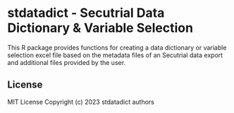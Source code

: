 
# stdatadict - Secutrial Data Dictionary & Variable Selection

This R package provides functions for creating a data dictionary or variable selection excel file based on the metadata files of an Secutrial data export and additional files provided by the user.

<!--
## Installation

You can install the development version of stdatadict like so:

``` r
# FILL THIS IN! HOW CAN PEOPLE INSTALL YOUR DEV PACKAGE?
```

## Example

This is a basic example which shows you how to solve a common problem:

``` r
library(stdatadict)
## basic example code
```

-->
<!--

### Secutrial ExportOption Requirements
-->


## License

MIT License Copyright (c) 2023 stdatadict authors
